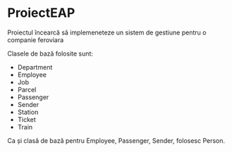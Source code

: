 # ProiectEAP
Proiectul încearcă să implemeneteze un sistem de gestiune pentru o companie feroviara

Clasele de bază folosite sunt:
* Department
* Employee
* Job
* Parcel
* Passenger
* Sender
* Station
* Ticket
* Train

Ca și clasă de bază pentru Employee, Passenger, Sender, folosesc Person.
